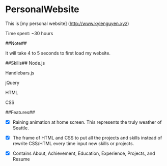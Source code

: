 # PersonalWebsite

This is [my personal website] (http://www.kylenguyen.xyz)

Time spent: ~30 hours

##Note##

It will take 4 to 5 seconds to first load my website.

##Skills##
Node.js

Handlebars.js

jQuery

HTML

CSS

##Features##
- [x] Raining animation at home screen. This represents the truly weather of Seattle.

- [x] The frame of HTML and CSS to put all the projects and skills instead of rewrite CSS/HTML every time input new skills or projects.

- [x] Contains About, Achievement, Education, Experience, Projects, and Resume
